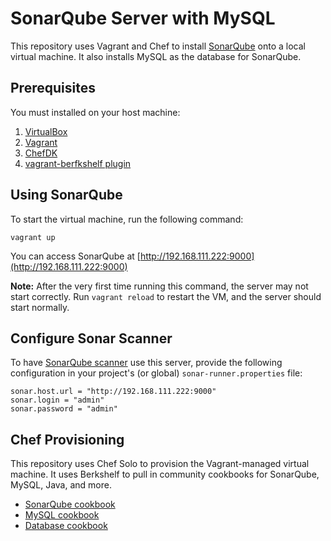 # SonarQube Server with MySQL

This repository uses Vagrant and Chef to install [SonarQube](http://www.sonarqube.org/) onto a 
local virtual machine. It also installs MySQL as the database for SonarQube.

## Prerequisites

You must installed on your host machine:

1. [VirtualBox](https://www.virtualbox.org/wiki/Downloads)
2. [Vagrant](https://www.vagrantup.com/downloads.html)
3. [ChefDK](https://downloads.chef.io/chef-dk/)
4. [vagrant-berfkshelf plugin](https://github.com/berkshelf/vagrant-berkshelf)

## Using SonarQube

To start the virtual machine, run the following command:

`vagrant up`

You can access SonarQube at [http://192.168.111.222:9000](http://192.168.111.222:9000)

**Note:** After the very first time running this command, the server may not start correctly. Run
 `vagrant reload` to restart the VM, and the server should start normally.

## Configure Sonar Scanner

To have [SonarQube scanner](http://docs.sonarqube.org/display/SONAR/Installing+and+Configuring+SonarQube+Scanner)
use this server, provide the following configuration in your project's (or global) 
`sonar-runner.properties` file:

```
sonar.host.url = "http://192.168.111.222:9000"
sonar.login = "admin"
sonar.password = "admin"
```

## Chef Provisioning

This repository uses Chef Solo to provision the Vagrant-managed virtual machine. It uses 
Berkshelf to pull in community cookbooks for SonarQube, MySQL, Java, and more.

* [SonarQube cookbook](https://supermarket.chef.io/cookbooks/sonarqube)
* [MySQL cookbook](https://supermarket.chef.io/cookbooks/mysql)
* [Database cookbook](https://supermarket.chef.io/cookbooks/database)
